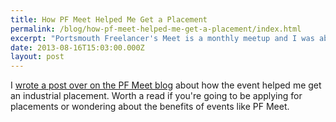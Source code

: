 ```yaml
---
title: How PF Meet Helped Me Get a Placement
permalink: /blog/how-pf-meet-helped-me-get-a-placement/index.html
excerpt: "Portsmouth Freelancer's Meet is a monthly meetup and I was able to get a placement through the people I met there"
date: 2013-08-16T15:03:00.000Z
layout: post
---
```


I [wrote a post over on the PF Meet blog](http://www.pfmeet.co.uk/how-pf-meet-helped-me-get-a-placement) about how the event helped me get an industrial placement. Worth a read if you're going to be applying for placements or wondering about the benefits of events like PF Meet.